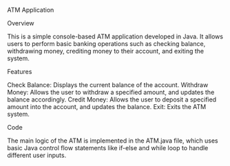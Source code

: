 ATM Application 

Overview

This is a simple console-based ATM application developed in Java. It allows users to perform basic banking operations such as checking balance, withdrawing money, crediting money to their account, and exiting the system.

Features

Check Balance: Displays the current balance of the account.
Withdraw Money: Allows the user to withdraw a specified amount, and updates the balance accordingly.
Credit Money: Allows the user to deposit a specified amount into the account, and updates the balance.
Exit: Exits the ATM system.

Code

The main logic of the ATM is implemented in the ATM.java file, which uses basic Java control flow statements like if-else and while loop to handle different user inputs.
